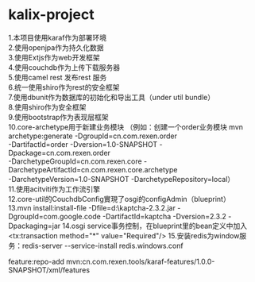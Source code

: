 kalix-project
============
1.本项目使用karaf作为部署环境 <br/>
2.使用openjpa作为持久化数据  <br/>
3.使用Extjs作为web开发框架  <br/>
4.使用couchdb作为上传下载服务器  <br/>
5.使用camel rest 发布rest 服务 <br/>
6.统一使用shiro作为rest的安全框架<br/>
7.使用dbunit作为数据库的初始化和导出工具（under util bundle） <br/>
8.使用shiro作为安全框架 <br/>
9.使用bootstrap作为表现层框架 <br/>
10.core-archetype用于新建业务模块
（例如：创建一个order业务模块
 mvn archetype:generate -DgroupId=cn.com.rexen.order <br/>
 -DartifactId=order -Dversion=1.0-SNAPSHOT -Dpackage=cn.com.rexen.order <br/>
 -DarchetypeGroupId=cn.com.rexen.core -DarchetypeArtifactId=cn.com.rexen.core.archetype <br/>
 -DarchetypeVersion=1.0-SNAPSHOT -DarchetypeRepository=local）<br/>
11.使用acitviti作为工作流引擎  <br/>
12.core-util的CouchdbConfig實現了osgi的configAdmin（blueprint） <br/>
13.mvn install:install-file -Dfile=d:\kaptcha-2.3.2.jar -DgroupId=com.google.code -DartifactId=kaptcha -Dversion=2.3.2 -Dpackaging=jar
14.osgi service事务控制，在blueprint里的bean定义中加入<tx:transaction method="*" value="Required"/>
15.安装redis为window服务：redis-server --service-install redis.windows.conf

feature:repo-add mvn:cn.com.rexen.tools/karaf-features/1.0.0-SNAPSHOT/xml/features

